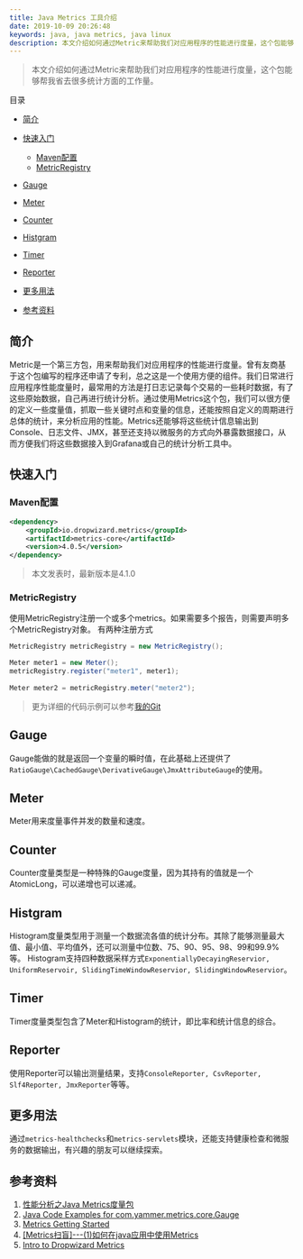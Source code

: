 ```yaml
---
title: Java Metrics 工具介绍
date: 2019-10-09 20:26:48
keywords: java, java metrics, java linux
description: 本文介绍如何通过Metric来帮助我们对应用程序的性能进行度量，这个包能够帮我省去很多统计方面的工作量。
---
```


> 本文介绍如何通过Metric来帮助我们对应用程序的性能进行度量，这个包能够帮我省去很多统计方面的工作量。

<!-- more -->

目录

* [简介](#简介)
* [快速入门](#快速入门)
  * [Maven配置](#maven配置)
  * [MetricRegistry](#metricregistry)

* [Gauge](#gauge)
* [Meter](#meter)
* [Counter](#counter)
* [Histgram](#histgram)
* [Timer](#timer)
* [Reporter](#reporter)
* [更多用法](#更多用法)
* [参考资料](#参考资料)



## 简介
Metric是一个第三方包，用来帮助我们对应用程序的性能进行度量。曾有友商基于这个包编写的程序还申请了专利，总之这是一个使用方便的组件。我们日常进行应用程序性能度量时，最常用的方法是打日志记录每个交易的一些耗时数据，有了这些原始数据，自己再进行统计分析。通过使用Metrics这个包，我们可以很方便的定义一些度量值，抓取一些关键时点和变量的信息，还能按照自定义的周期进行总体的统计，来分析应用的性能。Metrics还能够将这些统计信息输出到Console、日志文件、JMX，甚至还支持以微服务的方式向外暴露数据接口，从而方便我们将这些数据接入到Grafana或自己的统计分析工具中。

## 快速入门

### Maven配置
```xml
<dependency>
    <groupId>io.dropwizard.metrics</groupId>
    <artifactId>metrics-core</artifactId>
    <version>4.0.5</version>
</dependency>
```
> 本文发表时，最新版本是4.1.0


### MetricRegistry
使用MetricRegistry注册一个或多个metrics。如果需要多个报告，则需要声明多个MetricRegistry对象。
有两种注册方式

```java
MetricRegistry metricRegistry = new MetricRegistry();

Meter meter1 = new Meter();
metricRegistry.register("meter1", meter1);
 
Meter meter2 = metricRegistry.meter("meter2");
```
> 更为详细的代码示例可以参考[我的Git](https://github.com/cocowool/code-space/tree/main/java/java-metric)

## Gauge

Gauge能做的就是返回一个变量的瞬时值，在此基础上还提供了```RatioGauge\CachedGauge\DerivativeGauge\JmxAttributeGauge```的使用。

## Meter
Meter用来度量事件并发的数量和速度。

## Counter
Counter度量类型是一种特殊的Gauge度量，因为其持有的值就是一个AtomicLong，可以递增也可以递减。

## Histgram
Histogram度量类型用于测量一个数据流各值的统计分布。其除了能够测量最大值、最小值、平均值外，还可以测量中位数、75、90、95、98、99和99.9%等。
Histogram支持四种数据采样方式```ExponentiallyDecayingReservior, UniformReservoir, SlidingTimeWindowReservior, SlidingWindowReservior```。

## Timer
Timer度量类型包含了Meter和Histogram的统计，即比率和统计信息的综合。

## Reporter
使用Reporter可以输出测量结果，支持```ConsoleReporter, CsvReporter, Slf4Reporter, JmxReporter```等等。

## 更多用法
通过```metrics-healthchecks```和```metrics-servlets```模块，还能支持健康检查和微服务的数据输出，有兴趣的朋友可以继续探索。

## 参考资料

1. [性能分析之Java Metrics度量包](https://cloud.tencent.com/developer/article/1465669)
2. [Java Code Examples for com.yammer.metrics.core.Gauge](https://www.programcreek.com/java-api-examples/index.php?api=com.yammer.metrics.core.Gauge)
3. [Metrics Getting Started](https://metrics.dropwizard.io/4.1.0/getting-started.html)
4. [[Metrics扫盲]---(1)如何在java应用中使用Metrics](https://blog.csdn.net/zhaoyaxuan001/article/details/86659604)
5. [Intro to Dropwizard Metrics](https://www.baeldung.com/dropwizard-metrics)











